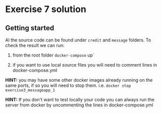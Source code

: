 # Exercise 7 solution

## Getting started

Al the source code can be found under `credit` and `message` folders.
To check the result we can run:

1. from the root folder `docker-compose` up`

2. if you want to use local source files you will need to comment lines in docker-compose.yml

**HINT:** you may have some other docker images already running on the same ports, if so you will need to stop them.
i.e. `docker stop exercise3_messageapp_1`

**HINT:** If you don't want to test locally your code you can always run the server from docker by uncommenting the lines in docker-compose.yml
